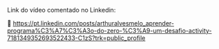 Link do vídeo comentado no Linkedin:

🔗 https://pt.linkedin.com/posts/arthuralvesmelo_aprender-programa%C3%A7%C3%A3o-do-zero-%C3%A9-um-desafio-activity-7181349352693522433-C1zS?trk=public_profile
